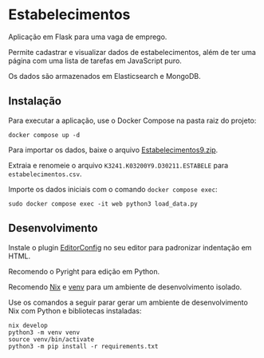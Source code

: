 # Estabelecimentos

Aplicação em Flask para uma vaga de emprego.

Permite cadastrar e visualizar dados de
estabelecimentos, além de ter uma página
com uma lista de tarefas em JavaScript puro.

Os dados são armazenados em Elasticsearch e MongoDB.

## Instalação

Para executar a aplicação, use o Docker Compose
na pasta raiz do projeto:

    docker compose up -d

Para importar os dados, baixe o arquivo
[Estabelecimentos9.zip](https://dados.gov.br/dados/conjuntos-dados/cadastro-nacional-da-pessoa-jurdica---cnpj).

Extraia e renomeie o arquivo `K3241.K03200Y9.D30211.ESTABELE` para `estabelecimentos.csv`.

Importe os dados iniciais com
o comando `docker compose exec`:

    sudo docker compose exec -it web python3 load_data.py

## Desenvolvimento

Instale o plugin [EditorConfig](https://editorconfig.org/)
no seu editor para padronizar indentação em HTML.

Recomendo o Pyright para edição em Python.

Recomendo [Nix](https://nixos.org) e
[venv](https://docs.python.org/3/library/venv.html)
para um ambiente de desenvolvimento isolado.

Use os comandos a seguir parar gerar
um ambiente de desenvolvimento Nix
com Python e bibliotecas instaladas:

    nix develop
    python3 -m venv venv
    source venv/bin/activate
    python3 -m pip install -r requirements.txt


